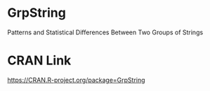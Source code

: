# GrpString
Patterns and Statistical Differences Between Two Groups of Strings

# CRAN Link
https://CRAN.R-project.org/package=GrpString
